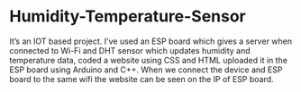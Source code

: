 # Humidity-Temperature-Sensor
It’s an IOT based project. 
I've used an ESP board which gives a server when connected to Wi-Fi and DHT sensor which updates humidity and temperature data, 
coded a website using CSS and HTML uploaded it in the ESP board using Arduino and C++.
When we connect the device and ESP board to the same wifi the website can be seen on the IP of ESP board.
